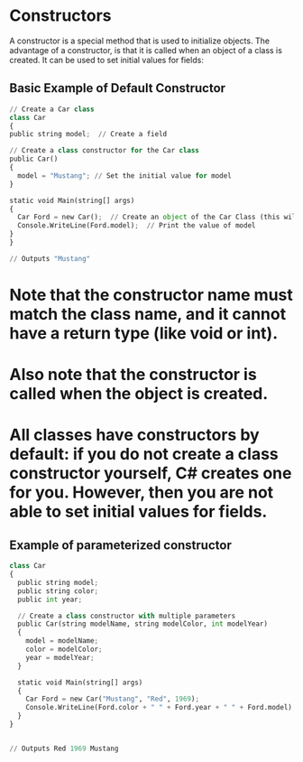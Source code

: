 # Constructors
A constructor is a special method that is used to initialize objects. The advantage of a constructor, is that it is called when an object of a class is created. It can be used to set initial values for fields:
  ## Basic Example of Default Constructor
  ```python
  // Create a Car class
class Car
{
  public string model;  // Create a field

  // Create a class constructor for the Car class
  public Car()
  {
    model = "Mustang"; // Set the initial value for model
  }

  static void Main(string[] args)
  {
    Car Ford = new Car();  // Create an object of the Car Class (this will call the constructor)
    Console.WriteLine(Ford.model);  // Print the value of model
  }
}

// Outputs "Mustang"
```


# Note that the constructor name must match the class name, and it cannot have a return type (like void or int).

# Also note that the constructor is called when the object is created.

# All classes have constructors by default: if you do not create a class constructor yourself, C# creates one for you. However, then you are not able to set initial values for fields.

## Example of parameterized constructor
```python
class Car
{
  public string model;
  public string color;
  public int year;

  // Create a class constructor with multiple parameters
  public Car(string modelName, string modelColor, int modelYear)
  {
    model = modelName;
    color = modelColor;
    year = modelYear;
  }

  static void Main(string[] args)
  {
    Car Ford = new Car("Mustang", "Red", 1969);
    Console.WriteLine(Ford.color + " " + Ford.year + " " + Ford.model);
  }
}


// Outputs Red 1969 Mustang
```
